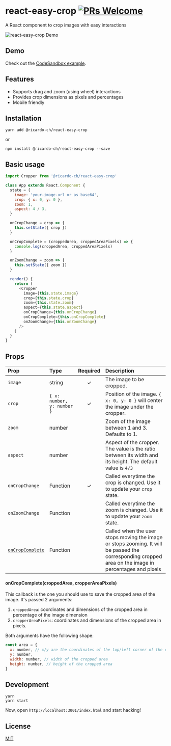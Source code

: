 # react-easy-crop [![PRs Welcome](https://img.shields.io/badge/PRs-welcome-brightgreen.svg?style=flat-square)](http://makeapullrequest.com)
A React component to crop images with easy interactions


![react-easy-crop Demo](https://user-images.githubusercontent.com/2678610/41561426-365e7a44-734a-11e8-8e0e-1c04251f53e4.gif)

## Demo

Check out the [CodeSandbox example](https://codesandbox.io/s/q80jom5ql6).

## Features

* Supports drag and zoom (using wheel) interactions
* Provides crop dimensions as pixels and percentages
* Mobile friendly

## Installation

```shell
yarn add @ricardo-ch/react-easy-crop
```

or

```shell
npm install @ricardo-ch/react-easy-crop --save
```

## Basic usage

```js
import Cropper from '@ricardo-ch/react-easy-crop'

class App extends React.Component {
  state = {
    image: 'your-image-url or as base64',
    crop: { x: 0, y: 0 },
    zoom: 1,
    aspect: 4 / 3,
  }

  onCropChange = crop => {
    this.setState({ crop })
  }

  onCropComplete = (croppedArea, croppedAreaPixels) => {
    console.log(croppedArea, croppedAreaPixels)
  }

  onZoomChange = zoom => {
    this.setState({ zoom })
  }

  render() {
    return (
      <Cropper
        image={this.state.image}
        crop={this.state.crop}
        zoom={this.state.zoom}
        aspect={this.state.aspect}
        onCropChange={this.onCropChange}
        onCropComplete={this.onCropComplete}
        onZoomChange={this.onZoomChange}
      />
    )
  }
}
```

## Props

| Prop | Type | Required | Description |
| :--- | :--- | :---: | :--- |
| `image` | string | ✓ | The image to be cropped. |
| `crop` | `{ x: number, y: number }` | ✓ | Position of the image. `{ x: 0, y: 0 }` will center the image under the cropper. |
| `zoom` | number | | Zoom of the image between 1 and 3. Defaults to 1. |
| `aspect` | number |  | Aspect of the cropper. The value is the ratio between its width and its height. The default value is `4/3`|
| `onCropChange` | Function | ✓ | Called everytime the crop is changed. Use it to update your `crop` state.|
| `onZoomChange` | Function |  | Called everytime the zoom is changed. Use it to update your `zoom` state. |
| [`onCropComplete`](#onCropCompleteProp) | Function |  | Called when the user stops moving the image or stops zooming. It will be passed the corresponding cropped area on the image in percentages and pixels |

<a name="onCropCompleteProp"></a>
#### onCropComplete(croppedArea, cropperAreaPixels)

This callback is the one you should use to save the cropped area of the image. It's passed 2 arguments:
1. `croppedArea`: coordinates and dimensions of the cropped area in percentage of the image dimension
1. `cropperAreaPixels`: coordinates and dimensions of the cropped area in pixels.

Both arguments have the following shape:
```js
const area = {
  x: number, // x/y are the coordinates of the top/left corner of the cropped area
  y: number,
  width: number, // width of the cropped area
  height: number, // height of the cropped area
}
```

## Development

```shell
yarn
yarn start
```

Now, open `http://localhost:3001/index.html` and start hacking!

## License

[MIT](https://github.com/ricardo-ch/react-easy-crop/blob/master/LICENSE)
